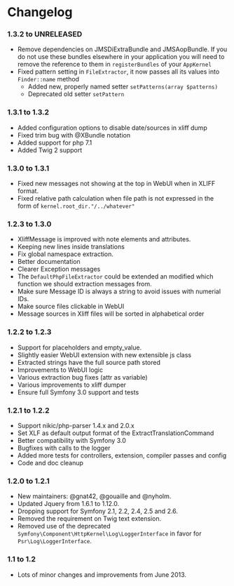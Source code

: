 # Changelog

### 1.3.2 to UNRELEASED
* Remove dependencies on JMSDiExtraBundle and JMSAopBundle. If you do not use these bundles elsewhere in your application you will need to remove the reference to them in `registerBundles` of your `AppKernel` 
* Fixed pattern setting in ```FileExtractor```, it now passes all its values into ```Finder::name``` method
  - Added new, properly named setter ```setPatterns(array $patterns)```
  - Deprecated old setter ```setPattern```

### 1.3.1 to 1.3.2
* Added configuration options to disable date/sources in xliff dump
* Fixed trim bug with @XBundle notation
* Added support for php 7.1
* Added Twig 2 support

### 1.3.0 to 1.3.1

* Fixed new messages not showing at the top in WebUI when in XLIFF format.
* Fixed relative path calculation when file path is not expressed in the form of `kernel.root_dir."/../whatever"`

### 1.2.3 to 1.3.0

* XliffMessage is improved with note elements and attributes. 
* Keeping new lines inside translations
* Fix global namespace extraction.
* Better documentation
* Clearer Exception messages
* The `DefaultPhpFileExtractor` could be extended an modified which function we should extraction messages from.
* Make sure Message ID is always a string to avoid issues with numerial IDs. 
* Make source files clickable in WebUI
* Message sources in Xliff files will be sorted in alphabetical order 

### 1.2.2 to 1.2.3

* Support for placeholders and empty_value.
* Slightly easier WebUI extension with new extensible js class
* Extracted strings have the full source path stored
* Improvements to WebUI logic
* Various extraction bug fixes (attr as variable)
* Various improvements to xliff dumper
* Ensure full Symfony 3.0 support and tests

### 1.2.1 to 1.2.2

* Support nikic/php-parser 1.4.x and 2.0.x
* Set XLF as default output format of the ExtractTranslationCommand
* Better compatibility with Symfony 3.0
* Bugfixes with calls to the logger
* Added more tests for controllers, extension, compiler passes and config
* Code and doc cleanup 

### 1.2.0 to 1.2.1

* New maintainers: @gnat42, @gouaille and @nyholm.
* Updated Jquery from 1.6.1 to 1.12.0.
* Dropping support for Symfony 2.1, 2.2, 2.4, 2.5 and 2.6.
* Removed the requirement on Twig text extension.
* Removed use of the deprecated `Symfony\Component\HttpKernel\Log\LoggerInterface` in favor for `Psr\Log\LoggerInterface`. 

### 1.1 to 1.2

* Lots of minor changes and improvements from June 2013.
